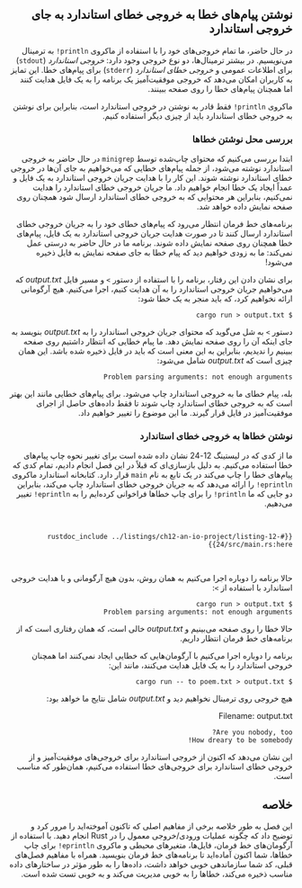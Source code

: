 <div dir="rtl">

## نوشتن پیام‌های خطا به خروجی خطای استاندارد به جای خروجی استاندارد

در حال حاضر، ما تمام خروجی‌های خود را با استفاده از ماکروی `println!` به ترمینال می‌نویسیم. در بیشتر ترمینال‌ها، دو نوع خروجی وجود دارد: _خروجی استاندارد_ (`stdout`) برای اطلاعات عمومی و _خروجی خطای استاندارد_ (`stderr`) برای پیام‌های خطا. این تمایز به کاربران امکان می‌دهد که خروجی موفقیت‌آمیز یک برنامه را به یک فایل هدایت کنند اما همچنان پیام‌های خطا را روی صفحه ببینند.

ماکروی `println!` فقط قادر به نوشتن در خروجی استاندارد است، بنابراین برای نوشتن به خروجی خطای استاندارد باید از چیزی دیگر استفاده کنیم.

### بررسی محل نوشتن خطاها

ابتدا بررسی می‌کنیم که محتوای چاپ‌شده توسط `minigrep` در حال حاضر به خروجی استاندارد نوشته می‌شود، از جمله پیام‌های خطایی که می‌خواهیم به جای آن‌ها در خروجی خطای استاندارد نوشته شوند. این کار را با هدایت جریان خروجی استاندارد به یک فایل و عمداً ایجاد یک خطا انجام خواهیم داد. ما جریان خروجی خطای استاندارد را هدایت نمی‌کنیم، بنابراین هر محتوایی که به خروجی خطای استاندارد ارسال شود همچنان روی صفحه نمایش داده خواهد شد.

برنامه‌های خط فرمان انتظار می‌رود که پیام‌های خطای خود را به جریان خروجی خطای استاندارد ارسال کنند تا در صورت هدایت جریان خروجی استاندارد به یک فایل، پیام‌های خطا همچنان روی صفحه نمایش داده شوند. برنامه ما در حال حاضر به درستی عمل نمی‌کند: ما به زودی خواهیم دید که پیام خطا به جای صفحه نمایش به فایل ذخیره می‌شود!

برای نشان دادن این رفتار، برنامه را با استفاده از دستور `>` و مسیر فایل _output.txt_ که می‌خواهیم جریان خروجی استاندارد را به آن هدایت کنیم، اجرا می‌کنیم. هیچ آرگومانی ارائه نخواهیم کرد، که باید منجر به یک خطا شود:

```console
$ cargo run > output.txt
```

دستور `>` به شل می‌گوید که محتوای جریان خروجی استاندارد را به _output.txt_ بنویسد به جای اینکه آن را روی صفحه نمایش دهد. ما پیام خطایی که انتظار داشتیم روی صفحه ببینیم را ندیدیم، بنابراین به این معنی است که باید در فایل ذخیره شده باشد. این همان چیزی است که _output.txt_ شامل می‌شود:

```text
Problem parsing arguments: not enough arguments
```

بله، پیام خطای ما به خروجی استاندارد چاپ می‌شود. برای پیام‌های خطایی مانند این بهتر است که به خروجی خطای استاندارد چاپ شوند تا فقط داده‌های حاصل از اجرای موفقیت‌آمیز در فایل قرار گیرند. ما این موضوع را تغییر خواهیم داد.

### نوشتن خطاها به خروجی خطای استاندارد

ما از کدی که در لیستینگ 12-24 نشان داده شده است برای تغییر نحوه چاپ پیام‌های خطا استفاده می‌کنیم. به دلیل بازسازی‌ای که قبلاً در این فصل انجام دادیم، تمام کدی که پیام‌های خطا را چاپ می‌کند در یک تابع به نام `main` قرار دارد. کتابخانه استاندارد ماکروی `eprintln!` را ارائه می‌دهد که به جریان خروجی خطای استاندارد چاپ می‌کند، بنابراین دو جایی که ما `println!` را برای چاپ خطاها فراخوانی کرده‌ایم را به `eprintln!` تغییر می‌دهیم.

<Listing number="12-24" file-name="src/main.rs" caption="نوشتن پیام‌های خطا به خروجی خطای استاندارد به جای خروجی استاندارد با استفاده از `eprintln!`">

```rust,ignore
{{#rustdoc_include ../listings/ch12-an-io-project/listing-12-24/src/main.rs:here}}
```

</Listing>

حالا برنامه را دوباره اجرا می‌کنیم به همان روش، بدون هیچ آرگومانی و با هدایت خروجی استاندارد با استفاده از `>`:

```console
$ cargo run > output.txt
Problem parsing arguments: not enough arguments
```

حالا خطا را روی صفحه می‌بینیم و _output.txt_ خالی است، که همان رفتاری است که از برنامه‌های خط فرمان انتظار داریم.

برنامه را دوباره اجرا می‌کنیم با آرگومان‌هایی که خطایی ایجاد نمی‌کنند اما همچنان خروجی استاندارد را به یک فایل هدایت می‌کنند، مانند این:

```console
$ cargo run -- to poem.txt > output.txt
```

هیچ خروجی روی ترمینال نخواهیم دید و _output.txt_ شامل نتایج ما خواهد بود:

<span class="filename">Filename: output.txt</span>

```text
Are you nobody, too?
How dreary to be somebody!
```

این نشان می‌دهد که اکنون از خروجی استاندارد برای خروجی‌های موفقیت‌آمیز و از خروجی خطای استاندارد برای خروجی‌های خطا استفاده می‌کنیم، همان‌طور که مناسب است.

## خلاصه

این فصل به طور خلاصه برخی از مفاهیم اصلی که تاکنون آموخته‌اید را مرور کرد و توضیح داد که چگونه عملیات ورودی/خروجی معمول را در Rust انجام دهید. با استفاده از آرگومان‌های خط فرمان، فایل‌ها، متغیرهای محیطی و ماکروی `eprintln!` برای چاپ خطاها، شما اکنون آماده‌اید تا برنامه‌های خط فرمان بنویسید. همراه با مفاهیم فصل‌های قبلی، کد شما سازماندهی خوبی خواهد داشت، داده‌ها را به طور مؤثر در ساختارهای داده مناسب ذخیره می‌کند، خطاها را به خوبی مدیریت می‌کند و به خوبی تست شده است.

</div>